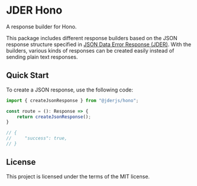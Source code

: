 # JDER Hono

A response builder for Hono.

This package includes different response builders based on the JSON response structure specified in [JSON Data Error Response (JDER)](https://github.com/jder-std/spec). With the builders, various kinds of responses can be created easily instead of sending plain text responses.

## Quick Start

To create a JSON response, use the following code:

```ts
import { createJsonResponse } from "@jderjs/hono";

const route = (): Response => {
    return createJsonResponse();
}

// {
//     "success": true,
// }
```

## License

This project is licensed under the terms of the MIT license.
